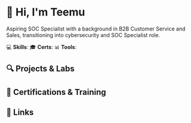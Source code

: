 # 👋 Hi, I'm Teemu

Aspiring SOC Specialist with a background in B2B Customer Service and Sales, transitioning into cybersecurity and SOC Specialist role.

💻 **Skills**:
🎓 **Certs**:
📊 **Tools**:


## 🔍 Projects & Labs

## 📂 Certifications & Training

## 🔗 Links
